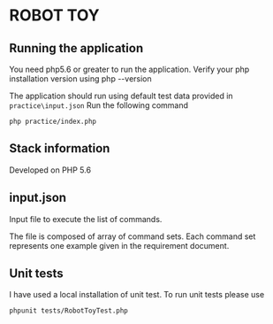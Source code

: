 ROBOT TOY
========
## Running the application
You need php5.6 or greater to run the application.
Verify your php installation version using
php --version

The application should run using default test data provided in `practice\input.json`
Run the following command


`php practice/index.php`

## Stack information
Developed on PHP 5.6

## input.json
Input file to execute the list of commands.

The file is composed of array of command sets. Each command set represents one example given in the requirement document.

## Unit tests
I have used a local installation of unit test. To run unit tests please  use

`phpunit tests/RobotToyTest.php`